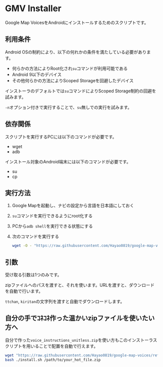 # GMV Installer

Google Map VoicesをAndroidにインストールするためのスクリプトです。

## 利用条件

Android OSの制約により、以下の何れかの条件を満たしている必要があります。

- 何らかの方法によりRoot化され`su`コマンドが利用可能である
- Android 9以下のデバイス
- その他何らかの方法によりScoped Storageを回避したデバイス

インストーラのデフォルトでは`su`コマンドによりScoped Storage制約の回避を試みます。

`-n`オプション付きで実行することで、`su`無しでの実行を試みます。

## 依存関係

スクリプトを実行するPCには以下のコマンドが必要です。

- wget
- adb

インストール対象のAndroid端末には以下のコマンドが必要です。

- su
- cp

## 実行方法

1. Google Mapを起動し、ナビの設定から言語を日本語にしておく
2. `su`コマンドを実行できるようにroot化する
3. PCから`adb shell`を実行できる状態にする
4. 次のコマンドを実行する

    ```bash
    wget -O - "https://raw.githubusercontent.com/Hayao0819/google-map-voices/refs/heads/master/scripts/installer/install.sh" | bash

    ```

## 引数

受け取る引数は1つのみです。

zipファイルへのパスを渡すと、それを使います。URLを渡すと、ダウンロードを自動で行います。

`ttchan`, `kiritan`の文字列を渡すと自動でダウンロードします。

## 自分の手でｺﾈｺﾈ作った温かいzipファイルを使いたい方へ

自分で作った`voice_instructions_unitless.zip`を使い方もこのインストーラスクリプトを用いることで配置を自動で行えます。

```bash
wget "https://raw.githubusercontent.com/Hayao0819/google-map-voices/refs/heads/master/scripts/installer/install.sh"
bash ./install.sh /path/to/your_hot_file.zip
```
